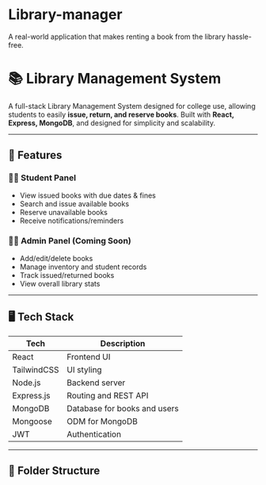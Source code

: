 # Library-manager
A real-world application that makes renting a book from the library hassle-free.
# 📚 Library Management System

A full-stack Library Management System designed for college use, allowing students to easily **issue, return, and reserve books**. Built with **React, Express, MongoDB**, and designed for simplicity and scalability.

---

## 🚀 Features

### 👨‍🎓 Student Panel
- View issued books with due dates & fines
- Search and issue available books
- Reserve unavailable books
- Receive notifications/reminders

### 🧑‍💼 Admin Panel (Coming Soon)
- Add/edit/delete books
- Manage inventory and student records
- Track issued/returned books
- View overall library stats

---

## 🖥️ Tech Stack

| Tech       | Description                         |
|------------|-------------------------------------|
| React      | Frontend UI                         |
| TailwindCSS| UI styling                          |
| Node.js    | Backend server                      |
| Express.js | Routing and REST API                |
| MongoDB    | Database for books and users        |
| Mongoose   | ODM for MongoDB                     |
| JWT        | Authentication                      |

---

## 📁 Folder Structure

